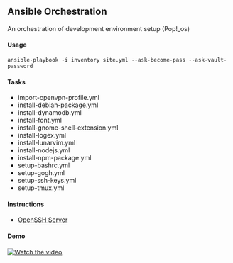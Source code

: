 ## Ansible Orchestration
An orchestration of development environment setup (Pop!_os)

#### Usage
```shell
ansible-playbook -i inventory site.yml --ask-become-pass --ask-vault-password
```

#### Tasks
- import-openvpn-profile.yml
- install-debian-package.yml
- install-dynamodb.yml
- install-font.yml
- install-gnome-shell-extension.yml
- install-logex.yml
- install-lunarvim.yml
- install-nodejs.yml
- install-npm-package.yml
- setup-bashrc.yml
- setup-gogh.yml
- setup-ssh-keys.yml
- setup-tmux.yml

#### Instructions
- [OpenSSH Server](https://ubuntu.com/server/docs/service-openssh)

#### Demo
[![Watch the video](https://img.youtube.com/vi/2uaQoZQ9Kz8/maxresdefault.jpg)](https://youtu.be/2uaQoZQ9Kz8)
